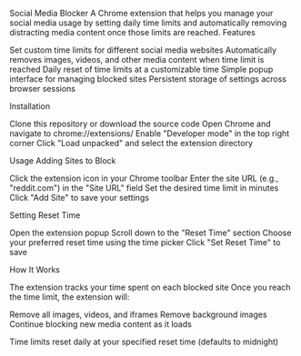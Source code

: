 Social Media Blocker
A Chrome extension that helps you manage your social media usage by setting daily time limits and automatically removing distracting media content once those limits are reached.
Features

Set custom time limits for different social media websites
Automatically removes images, videos, and other media content when time limit is reached
Daily reset of time limits at a customizable time
Simple popup interface for managing blocked sites
Persistent storage of settings across browser sessions

Installation

Clone this repository or download the source code
Open Chrome and navigate to chrome://extensions/
Enable "Developer mode" in the top right corner
Click "Load unpacked" and select the extension directory

Usage
Adding Sites to Block

Click the extension icon in your Chrome toolbar
Enter the site URL (e.g., "reddit.com") in the "Site URL" field
Set the desired time limit in minutes
Click "Add Site" to save your settings

Setting Reset Time

Open the extension popup
Scroll down to the "Reset Time" section
Choose your preferred reset time using the time picker
Click "Set Reset Time" to save

How It Works

The extension tracks your time spent on each blocked site
Once you reach the time limit, the extension will:

Remove all images, videos, and iframes
Remove background images
Continue blocking new media content as it loads


Time limits reset daily at your specified reset time (defaults to midnight)
